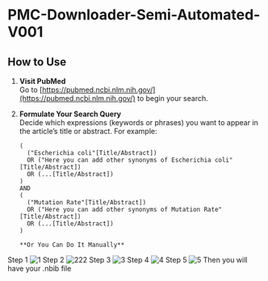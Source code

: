 # PMC-Downloader-Semi-Automated-V001

## How to Use

1. **Visit PubMed**  
   Go to [https://pubmed.ncbi.nlm.nih.gov/](https://pubmed.ncbi.nlm.nih.gov/) to begin your search.

2. **Formulate Your Search Query**  
   Decide which expressions (keywords or phrases) you want to appear in the article’s title or abstract. For example:

   ```text
   (
     ("Escherichia coli"[Title/Abstract]) 
     OR ("Here you can add other synonyms of Escherichia coli"[Title/Abstract])
     OR (...[Title/Abstract])
   )
   AND
   (
     ("Mutation Rate"[Title/Abstract])
     OR ("Here you can add other synonyms of Mutation Rate"[Title/Abstract])
     OR (...[Title/Abstract])
   )

   **Or You Can Do It Manually** 
Step 1
![1](https://github.com/user-attachments/assets/8f29629c-722d-4a67-984a-93c0549c1eb0)
Step 2
![222](https://github.com/user-attachments/assets/8ee93f80-f7a5-4640-a2b8-88a1d8155412)
Step 3
![3](https://github.com/user-attachments/assets/26a59872-711c-4868-bdc1-70597ff75dd3)
Step 4
![4](https://github.com/user-attachments/assets/bc9c042a-cdf4-4e83-8c97-413287ea6291)
Step 5
![5](https://github.com/user-attachments/assets/c4ff0e58-65c2-495e-b8c8-5949b6b4b35f)
Then you will have your .nbib file

